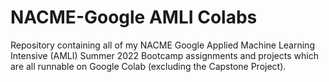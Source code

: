 # NACME-Google AMLI Colabs
Repository containing all of my NACME Google Applied Machine Learning Intensive (AMLI) Summer 2022 Bootcamp assignments and projects which are all runnable on Google Colab (excluding the Capstone Project).
